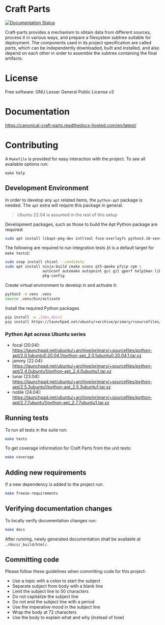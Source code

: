 # Craft Parts

[![Documentation Status](https://readthedocs.com/projects/canonical-craft-parts/badge/?version=latest)](https://canonical-craft-parts.readthedocs-hosted.com/en/latest/?badge=latest)

Craft-parts provides a mechanism to obtain data from different sources,
process it in various ways, and prepare a filesystem subtree suitable for
deployment. The components used in its project specification are called
*parts*, which can be independently downloaded, built and installed, and
also depend on each other in order to assemble the subtree containing the
final artifacts.


# License

Free software: GNU Lesser General Public License v3


# Documentation

https://canonical-craft-parts.readthedocs-hosted.com/en/latest/

# Contributing

A `Makefile` is provided for easy interaction with the project. To see
all available options run:

```
make help
```

## Development Environment

In order to develop any `apt` related items, the `python-apt` package is needed.
The `apt` extra will require this package in general.

> Ubuntu 22.04 is assumed in the rest of this setup

Development packages, such as those to build the Apt Python package are required:

```bash
sudo apt install libapt-pkg-dev intltool fuse-overlayfs python3.10-venv python3-dev gcc g++ make
```

The following are required to run integration tests (it is a default target for `make tests`):
```bash
sudo snap install chisel --candidate
sudo apt install ninja-build cmake scons qt5-qmake p7zip rpm \
                 autoconf automake autopoint gcc git gperf help2man libtool texinfo \
                 pkg-config
```

Create virtual environment to develop in and activate it:

```bash
python3 -m venv .venv
source .venv/bin/activate
```

Install the required Python packages

```bash
pip install -e .[dev,docs]
pip install https://launchpad.net/ubuntu/+archive/primary/+sourcefiles/python-apt/2.4.0ubuntu1/python-apt_2.4.0ubuntu1.tar.xz
```

### Python Apt across Ubuntu series
* focal (20.04): https://launchpad.net/ubuntu/+archive/primary/+sourcefiles/python-apt/2.0.1ubuntu0.20.04.1/python-apt_2.0.1ubuntu0.20.04.1.tar.xz
* jammy (22.04): https://launchpad.net/ubuntu/+archive/primary/+sourcefiles/python-apt/2.4.0ubuntu1/python-apt_2.4.0ubuntu1.tar.xz
* lunar (23.04): https://launchpad.net/ubuntu/+archive/primary/+sourcefiles/python-apt/2.5.3ubuntu1/python-apt_2.5.3ubuntu1.tar.xz
* noble (24.04): https://launchpad.net/ubuntu/+archive/primary/+sourcefiles/python-apt/2.7.7ubuntu1/python-apt_2.7.7ubuntu1.tar.xz

## Running tests

To run all tests in the suite run:

```bash
make tests
```

To get coverage information for Craft Parts from the unit tests:

```bash
make coverage
```
## Adding new requirements

If a new dependency is added to the project run:

```bash
make freeze-requirements
```

## Verifying documentation changes

To locally verify documentation changes run:

```bash
make docs
```

After running, newly generated documentation shall be available at
`./docs/_build/html/`.


## Committing code

Please follow these guidelines when committing code for this project:

- Use a topic with a colon to start the subject
- Separate subject from body with a blank line
- Limit the subject line to 50 characters
- Do not capitalize the subject line
- Do not end the subject line with a period
- Use the imperative mood in the subject line
- Wrap the body at 72 characters
- Use the body to explain what and why (instead of how)

